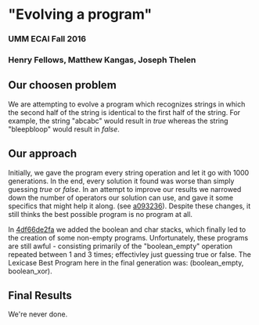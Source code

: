 # "Evolving a program"
### UMM ECAI Fall 2016
### Henry Fellows, Matthew Kangas, Joseph Thelen

## Our choosen problem
We are attempting to evolve a program which recognizes
strings in which the second half of the string is
identical to the first half  of the string. For example,
the string "abcabc" would result in *true* whereas the
string "bleepbloop" would result in *false*.

## Our approach
Initially, we gave the program every string operation and let it
go with 1000 generations. In the end, every solution it found was
worse than simply guessing *true* or *false*. In an attempt to improve
our results we narrowed down the number of operators our solution can
use, and gave it some specifics that might help it along. (see [a093236](https://github.com/KangasMatthew/Clojush/commit/a093236)).
Despite these changes, it still thinks the best possible program is no
program at all.

In [4df66de2fa](https://github.com/KangasMatthew/Clojush/commit/4df66de2fa72777a6ce4e1e015c56969df00224b) we added the boolean and char stacks, which finally led
to the creation of some non-empty programs. Unfortunately, these programs are
still awful - consisting primarily of the "boolean_empty" operation repeated
between 1 and 3 times; effectivley just guessing true or false. The Lexicase
Best Program here in the final generation was: (boolean_empty, boolean_xor).

## Final Results
We're never done.

